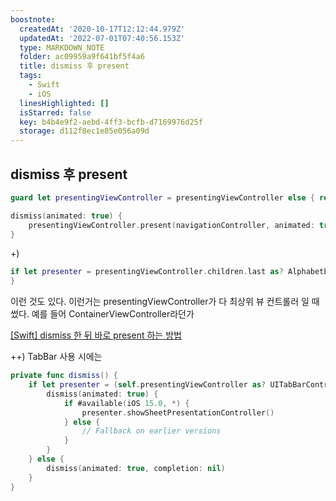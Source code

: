 ```yaml
---
boostnote:
  createdAt: '2020-10-17T12:12:44.979Z'
  updatedAt: '2022-07-01T07:40:56.153Z'
  type: MARKDOWN_NOTE
  folder: ac09959a9f641bf5f4a6
  title: dismiss 후 present
  tags:
    - Swift
    - iOS
  linesHighlighted: []
  isStarred: false
  key: b4b4e9f2-aebd-4ff3-bcfb-d7169976d25f
  storage: d112f8ec1e85e056a09d
---
```


dismiss 후 present
---
```swift
guard let presentingViewController = presentingViewController else { return }

dismiss(animated: true) {
    presentingViewController.present(navigationController, animated: true, completion: nil)
}
```

+) 
```swift
if let presenter = presentingViewController.children.last as? AlphabetExchangeViewController {
}
```
이런 것도 있다. 이런거는 presentingViewController가 다 최상위 뷰 컨트롤러 일 때 썼다.
예를 들어 ContainerViewController라던가

[[Swift] dismiss 한 뒤 바로 present 하는 방법](https://developer-fury.tistory.com/56)

++)
TabBar 사용 시에는
```swift
private func dismiss() {
    if let presenter = (self.presentingViewController as? UITabBarController)?.selectedViewController?.children.last as? LottoWinHistoryViewController {
        dismiss(animated: true) {
            if #available(iOS 15.0, *) {
                presenter.showSheetPresentationController()
            } else {
                // Fallback on earlier versions
            }
        }
    } else {
        dismiss(animated: true, completion: nil)
    }
}
```